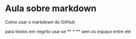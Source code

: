 # Aula sobre markdown
 Como usar o markdown do GitHub

para textos em negrito usa-se ** * ** sem os espaço entre ele